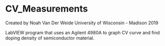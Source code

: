 # CV_Measurements
Created by Noah Van Der Weide
University of Wisconsin - Madison
2019

LabVIEW program that uses an Agilent 4980A to graph CV curve and find doping density of semiconductor material.
